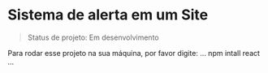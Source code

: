 <h1>Sistema de alerta em um Site</h1>

> Status de projeto: Em desenvolvimento

Para rodar esse projeto na sua máquina, por favor digite:
...
npm intall react
...
